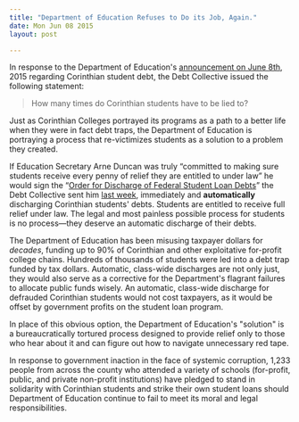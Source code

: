 ```yaml
---
title: "Department of Education Refuses to Do its Job, Again."
date: Mon Jun 08 2015
layout: post

---
```


In response to the Department of Education's [announcement on June 8th](http://www.ed.gov/blog/2015/06/debt-relief-for-corinthian-colleges-students/), 2015 regarding Corinthian student debt, the Debt Collective issued the following statement:

>How many times do Corinthian students have to be lied to?
>
Just as Corinthian Colleges portrayed its programs as a path to a better life when they were in fact debt traps, the Department of Education is portraying a process that re-victimizes students as a solution to a problem they created.
>
If Education Secretary Arne Duncan was truly  “committed to making sure students receive every penny of relief they are entitled to under law” he would sign the “[Order for Discharge of Federal Student Loan Debts](http://t.co/Xyj8loInux)” the Debt Collective sent him [last week](http://blog.debtcollective.org/student-debtors-join-solidarity-strike-threat-in-support-of-corinthian-students/), immediately and **automatically** discharging Corinthian students' debts. Students are entitled to receive full relief under law. The legal and most painless possible process for students is no process—they deserve an automatic discharge of their debts.
>
The Department of Education has been misusing taxpayer dollars for *decades*, funding up to 90% of Corinthian and other exploitative for-profit college chains. Hundreds of thousands of students were led into a debt trap funded by tax dollars. Automatic, class-wide discharges are not only just, they would also serve as a corrective for the Department's flagrant failures to allocate public funds wisely. An automatic, class-wide discharge for defrauded Corinthian students would not cost taxpayers, as it would be offset by government profits on the student loan program.
>
In place of this obvious option, the Department of Education's "solution" is a bureaucratically tortured process designed to provide relief only to those who hear about it and can figure out how to navigate unnecessary red tape. 
>
>
In response to government inaction in the face of systemic corruption, 1,233 people from across the county who attended a variety of schools (for-profit, public, and private non-profit institutions) have pledged to stand in solidarity with Corinthian students and strike their own student loans should Department of Education continue to fail to meet its moral and legal responsibilities.